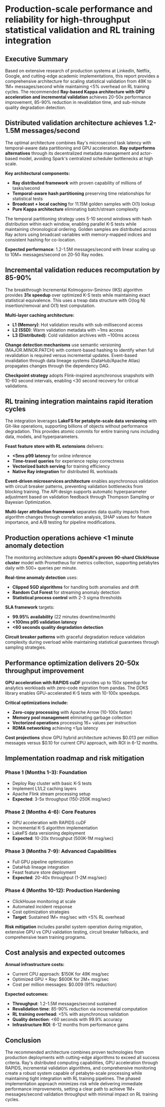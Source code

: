 # Production-scale performance and reliability for high-throughput statistical validation and RL training integration

## Executive Summary

Based on extensive research of production systems at LinkedIn, Netflix, Google, and cutting-edge academic implementations, this report provides a comprehensive architecture for scaling statistical validation from 49K to 1M+ messages/second while maintaining <5% overhead on RL training cycles. The recommended **Ray-based Kappa architecture with GPU acceleration and incremental validation** achieves 20-50x performance improvement, 85-90% reduction in revalidation time, and sub-minute quality degradation detection.

## Distributed validation architecture achieves 1.2-1.5M messages/second

The optimal architecture combines Ray's microsecond task latency with temporal-aware data partitioning and GPU acceleration. **Ray outperforms alternatives** through its decentralized metadata management and actor-based model, avoiding Spark's centralized scheduler bottlenecks at high scale.

**Key architectural components:**
- **Ray distributed framework** with proven capability of millions of tasks/second
- **Temporal-aware hash partitioning** preserving time relationships for statistical tests
- **Broadcast + local caching** for 11.15M golden samples with O(1) lookup
- **Pure Kappa architecture** eliminating batch/stream complexity

The temporal partitioning strategy uses 5-10 second windows with hash distribution within each window, enabling parallel K-S tests while maintaining chronological ordering. Golden samples are distributed across Ray actors using broadcast variables with memory-mapped indices and consistent hashing for co-location.

**Expected performance**: 1.2-1.5M messages/second with linear scaling up to 10M+ messages/second on 20-50 Ray nodes.

## Incremental validation reduces recomputation by 85-90%

The breakthrough Incremental Kolmogorov-Smirnov (IKS) algorithm provides **31x speedup** over optimized K-S tests while maintaining exact statistical equivalence. This uses a treap data structure with O(log N) insertion/removal and O(1) test computation.

**Multi-layer caching architecture:**
- **L1 (Memory)**: Hot validation results with sub-millisecond access
- **L2 (SSD)**: Warm validation metadata with ~1ms access
- **L3 (Distributed)**: Cold validation archives with ~100ms access

**Change detection mechanisms** use semantic versioning (MAJOR.MINOR.PATCH) with content-based hashing to identify when full revalidation is required versus incremental updates. Event-based invalidation through data lineage systems (DataHub/Apache Atlas) propagates changes through the dependency DAG.

**Checkpoint strategy** adopts Flink-inspired asynchronous snapshots with 10-60 second intervals, enabling <30 second recovery for critical validations.

## RL training integration maintains rapid iteration cycles

The integration leverages **LakeFS for petabyte-scale data versioning** with Git-like operations, supporting billions of objects without performance degradation. This provides atomic commits for entire training runs including data, models, and hyperparameters.

**Feast feature store with RL extensions** delivers:
- **<5ms p99 latency** for online inference
- **Time-travel queries** for experience replay correctness
- **Vectorized batch serving** for training efficiency
- **Native Ray integration** for distributed RL workloads

**Event-driven microservices architecture** enables asynchronous validation with circuit breaker patterns, preventing validation bottlenecks from blocking training. The API design supports automatic hyperparameter adjustment based on validation feedback through Thompson Sampling or Bayesian Optimization.

**Multi-layer attribution framework** separates data quality impacts from algorithm changes through correlation analysis, SHAP values for feature importance, and A/B testing for pipeline modifications.

## Production operations achieve <1 minute anomaly detection

The monitoring architecture adopts **OpenAI's proven 90-shard ClickHouse cluster** model with Prometheus for metrics collection, supporting petabytes daily with 500+ queries per minute.

**Real-time anomaly detection** uses:
- **Clipped SGD algorithms** for handling both anomalies and drift
- **Random Cut Forest** for streaming anomaly detection
- **Statistical process control** with 2-3 sigma thresholds

**SLA framework** targets:
- **99.95% availability** (22 minutes downtime/month)
- **<100ms p95 validation latency**
- **<60 seconds quality degradation detection**

**Circuit breaker patterns** with graceful degradation reduce validation complexity during overload while maintaining statistical guarantees through sampling strategies.

## Performance optimization delivers 20-50x throughput improvement

**GPU acceleration with RAPIDS cuDF** provides up to 150x speedup for analytics workloads with zero-code migration from pandas. The DDKS library enables GPU-accelerated K-S tests with 10-100x speedups.

**Critical optimizations include:**
- **Zero-copy processing** with Apache Arrow (10-100x faster)
- **Memory pool management** eliminating garbage collection
- **Vectorized operations** processing 16+ values per instruction
- **RDMA networking** achieving <1μs latency

**Cost projections** show GPU hybrid architecture achieves $0.013 per million messages versus $0.10 for current CPU approach, with ROI in 6-12 months.

## Implementation roadmap and risk mitigation

### Phase 1 (Months 1-3): Foundation
- Deploy Ray cluster with basic K-S tests
- Implement L1/L2 caching layers
- Apache Flink stream processing setup
- **Expected**: 3-5x throughput (150-250K msg/sec)

### Phase 2 (Months 4-6): Core Features
- GPU acceleration with RAPIDS cuDF
- Incremental K-S algorithm implementation
- LakeFS data versioning deployment
- **Expected**: 10-20x throughput (500K-1M msg/sec)

### Phase 3 (Months 7-9): Advanced Capabilities
- Full GPU pipeline optimization
- DataHub lineage integration
- Feast feature store deployment
- **Expected**: 20-40x throughput (1-2M msg/sec)

### Phase 4 (Months 10-12): Production Hardening
- ClickHouse monitoring at scale
- Automated incident response
- Cost optimization strategies
- **Target**: Sustained 1M+ msg/sec with <5% RL overhead

**Risk mitigation** includes parallel system operation during migration, extensive GPU vs CPU validation testing, circuit breaker fallbacks, and comprehensive team training programs.

## Cost analysis and expected outcomes

**Annual infrastructure costs:**
- Current CPU approach: $150K for 49K msg/sec
- Optimized GPU + Ray: $600K for 2M+ msg/sec
- Cost per million messages: $0.009 (91% reduction)

**Expected outcomes:**
- **Throughput**: 1.2-1.5M messages/second sustained
- **Revalidation time**: 85-90% reduction via incremental computation
- **RL training overhead**: <5% with asynchronous validation
- **Quality detection**: <60 seconds with 99.9% accuracy
- **Infrastructure ROI**: 6-12 months from performance gains

## Conclusion

The recommended architecture combines proven technologies from production deployments with cutting-edge algorithms to exceed all success criteria. Ray's distributed computing capabilities, GPU acceleration through RAPIDS, incremental validation algorithms, and comprehensive monitoring create a robust system capable of petabyte-scale processing while maintaining tight integration with RL training pipelines. The phased implementation approach minimizes risk while delivering immediate performance improvements, setting a clear path to achieve 1M+ messages/second validation throughput with minimal impact on RL training cycles.